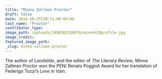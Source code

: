 ```yaml
---
title: "Minna Zallman Proctor"
draft: false
date: 2016-10-25T20:11:00-04:00
last_name: "Proctor"
contributor_type:
image_path: /uploads/1480362258070/minna%20profile.jpg
image_credit:
featured_image_path:
_slug: minna-zallman-proctor
---
```


The author of _Landslide_, and the editor of _The_ _Literary Review_, Minna Zallman Proctor won the PEN/ Renato Poggioli Award for her translation of Federigo Tozzi’s _Love in Vain._

